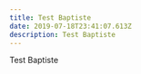 ```yaml
---
title: Test Baptiste
date: 2019-07-18T23:41:07.613Z
description: Test Baptiste
---
```

Test Baptiste
